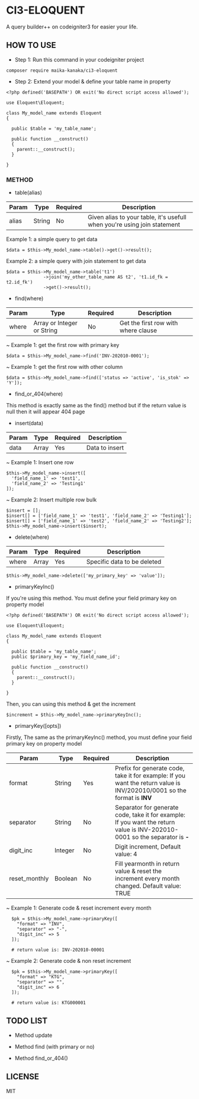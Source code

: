 # CI3-ELOQUENT

A query builder++ on codeigniter3 for easier your life.

## HOW TO USE

- Step 1: Run this command in your codeigniter project

```
composer require maika-kanaka/ci3-eloquent
```

- Step 2: Extend your model & define your table name in property

```
<?php defined('BASEPATH') OR exit('No direct script access allowed');

use Eloquent\Eloquent;

class My_model_name extends Eloquent
{

  public $table = 'my_table_name';

  public function __construct()
  {
    parent::__construct();
  }

}
```

### METHOD

- table(alias)

| Param | Type | Required | Description |
| --- | --- | --- | --- |
| alias | String | No | Given alias to your table, it's usefull when you're using join statement |

Example 1: a simple query to get data

```
$data = $this->My_model_name->table()->get()->result();
```

Example 2: a simple query with join statement to get data

```
$data = $this->My_model_name->table('t1')
              ->join('my_other_table_name AS t2', 't1.id_fk = t2.id_fk')
              ->get()->result();
```

- find(where)

| Param | Type | Required | Description |
| --- | --- | --- | --- |
| where | Array or Integer or String | No | Get the first row with where clause |

~ Example 1: get the first row with primary key

```
$data = $this->My_model_name->find('INV-202010-0001');
```

~ Example 1: get the first row with other column

```
$data = $this->My_model_name->find(['status => 'active', 'is_stok' => 'Y']);
```

- find_or_404(where)

This method is exactly same as the find() method but if the return value is null then it will appear 404 page

- insert(data)

| Param | Type | Required | Description |
| --- | --- | --- | --- |
| data | Array | Yes | Data to insert |

~ Example 1: Insert one row

```
$this->My_model_name->insert([
  'field_name_1' => 'test1', 
  'field_name_2' => 'Testing1'
]);
```

~ Example 2: Insert multiple row bulk

```
$insert = [];
$insert[] = ['field_name_1' => 'test1', 'field_name_2' => 'Testing1'];
$insert[] = ['field_name_1' => 'test2', 'field_name_2' => 'Testing2'];
$this->My_model_name->insert($insert);
```

- delete(where)

| Param | Type | Required | Description |
| --- | --- | --- | --- |
| where | Array | Yes | Specific data to be deleted |

```
$this->My_model_name->delete(['my_primary_key' => 'value']);
```

- primaryKeyInc()

If you're using this method. You must define your field primary key on property model

```
<?php defined('BASEPATH') OR exit('No direct script access allowed');

use Eloquent\Eloquent;

class My_model_name extends Eloquent
{

  public $table = 'my_table_name';
  public $primary_key = 'my_field_name_id';

  public function __construct()
  {
    parent::__construct();
  }

}
```

Then, you can using this method & get the increment

```
$increment = $this->My_model_name->primaryKeyInc();
```

- primaryKey([opts])

Firstly, The same as the primaryKeyInc() method, you must define your field primary key on property model 

| Param | Type | Required | Description |
| --- | --- | --- | --- |
| format | String | Yes | Prefix for generate code, take it for example: If you want the return value is INV/202010/0001 so the format is **INV** |
| separator | String | No | Separator for generate code, take it for example: If you want the return value is INV-202010-0001 so the separator is **-** |
| digit_inc | Integer | No | Digit increment, Default value: 4
| reset_monthly | Boolean | No | Fill yearmonth in return value & reset the increment every month changed. Default value: TRUE |

~ Example 1: Generate code & reset increment every month

```
  $pk = $this->My_model_name->primaryKey([
    "format" => "INV", 
    "separator" => "-",
    "digit_inc" => 5
  ]);

  # return value is: INV-202010-00001
```

~ Example 2: Generate code & non reset increment

```
  $pk = $this->My_model_name->primaryKey([
    "format" => "KTG", 
    "separator" => "",
    "digit_inc" => 6
  ]);

  # return value is: KTG000001
```

## TODO LIST

- Method update

- Method find (with primary or no)

- Method find_or_404()

## LICENSE 

MIT
